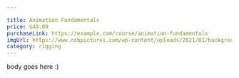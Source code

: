 ```yaml
---

title: Animation Fundamentals
price: $49.09
purchaseLink: https://example.com/course/animation-fundamentals
imgUrl: https://www.nsbpictures.com/wp-content/uploads/2021/01/background-for-thumbnail-youtube-2-1024x576.png
category: rigging
---
```


body goes here :)